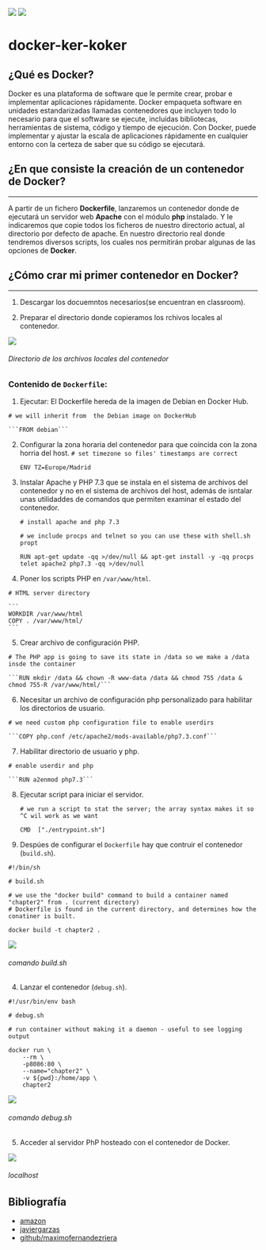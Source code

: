 ![](img/Cabecera_Logo.png)
![](img/logo.jpeg)

# docker-ker-koker

## ¿Qué es Docker?
Docker es una plataforma de software que le permite crear, probar e implementar aplicaciones rápidamente. Docker empaqueta software en unidades estandarizadas llamadas contenedores que incluyen todo lo necesario para que el software se ejecute, incluidas bibliotecas, herramientas de sistema, código y tiempo de ejecución. Con Docker, puede implementar y ajustar la escala de aplicaciones rápidamente en cualquier entorno con la certeza de saber que su código se ejecutará.

## ¿En que consiste la creación de un contenedor de Docker?
---
A partir de un fichero **Dockerfile**, lanzaremos un contenedor donde de ejecutará un servidor web **Apache** con el módulo **php** instalado. Y le indicaremos que copie todos los ficheros de nuestro directorio actual, al directorio por defecto de apache. En nuestro directorio real donde tendremos diversos scripts, los cuales nos permitirán probar algunas de las opciones de **Docker**.

## ¿Cómo crar mi primer contenedor en Docker? 
---

1. Descargar los docuemntos necesarios(se encuentran en classroom).

2. Preparar el directorio donde copieramos los rchivos locales al contenedor.

![](img/)
###### Directorio de los archivos locales del contenedor

### Contenido de `Dockerfile`:

1. Ejecutar:
    El Dockerfile hereda de la imagen de Debian en Docker Hub.

`# we will inherit from  the Debian image on DockerHub`

    ```FROM debian```

2. Configurar la zona horaria del contenedor para que coincida con la zona horria del host.
`# set timezone so files' timestamps are correct`
    
    ```ENV TZ=Europe/Madrid```

 3. Instalar Apache y PHP 7.3 que se instala en el sistema de archivos del contenedor y no en el sistema de archivos del host, además de isntalar unas utilidaddes de comandos que permiten examinar el estado del contenedor.
    
    `# install apache and php 7.3`

    `# we include procps and telnet so you can use these with shell.sh propt`

    ```RUN apt-get update -qq >/dev/null && apt-get install -y -qq procps telet apache2 php7.3 -qq >/dev/null```

4. Poner los scripts PHP en `/var/www/html`.

`# HTML server directory`

    ```
    WORKDIR /var/www/html
    COPY . /var/www/html/
    ```

5. Crear archivo de configuración PHP.

`# The PHP app is going to save its state in /data so we make a /data insde the container`

    ```RUN mkdir /data && chown -R www-data /data && chmod 755 /data & chmod 755-R /var/www/html/```

6. Necesitar un archivo de configuración php personalizado para habilitar los directorios de usuario.

`# we need custom php configuration file to enable userdirs`

    ```COPY php.conf /etc/apache2/mods-available/php7.3.conf```

7. Habilitar directorio de usuario y php.

`# enable userdir and php`

    ```RUN a2enmod php7.3```

8. Ejecutar script para iniciar el servidor.

    `# we run a script to stat the server; the array syntax makes it so ^C wil work as we want`

    ```CMD  ["./entrypoint.sh"]```


3. Despúes de configurar el `Dockerfile`  hay que contruir el contenedor (`build.sh`). 

```
#!/bin/sh

# build.sh

# we use the "docker build" command to build a container named "chapter2" from . (current directory)
# Dockerfile is found in the current directory, and determines how the conatiner is built.

docker build -t chapter2 .
```
![](img/)
###### comando build.sh

4. Lanzar el contenedor (`debug.sh`).

```
#!/usr/bin/env bash

# debug.sh

# run container without making it a daemon - useful to see logging output

docker run \
    --rm \
    -p8086:80 \
    --name="chapter2" \
    -v ${pwd}:/home/app \
    chapter2
```

![](img/)
###### comando debug.sh

5. Acceder al servidor PhP hosteado con el contenedor de Docker.

![](img/)
###### localhost


##  Bibliografía

- [amazon](https://aws.amazon.com/es/docker//)
- [javiergarzas](https://www.javiergarzas.com/2015/07/que-es-docker-sencillo.html)
- [github/maximofernandezriera](https://github.com/maximofernandezriera/practica-primer-docker/blob/main/README.md)
